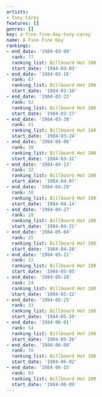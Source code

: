 ```yaml
---
artists:
- Tony Carey
features: []
genres: []
key: a-fine-fine-day-tony-carey
name: A Fine Fine Day
rankings:
- end_date: '1984-03-09'
  rank: 77
  ranking_list: Billboard Hot 100
  start_date: '1984-03-03'
- end_date: '1984-03-16'
  rank: 67
  ranking_list: Billboard Hot 100
  start_date: '1984-03-10'
- end_date: '1984-03-23'
  rank: 52
  ranking_list: Billboard Hot 100
  start_date: '1984-03-17'
- end_date: '1984-03-30'
  rank: 41
  ranking_list: Billboard Hot 100
  start_date: '1984-03-24'
- end_date: '1984-04-06'
  rank: 38
  ranking_list: Billboard Hot 100
  start_date: '1984-03-31'
- end_date: '1984-04-13'
  rank: 32
  ranking_list: Billboard Hot 100
  start_date: '1984-04-07'
- end_date: '1984-04-20'
  rank: 30
  ranking_list: Billboard Hot 100
  start_date: '1984-04-14'
- end_date: '1984-04-27'
  rank: 28
  ranking_list: Billboard Hot 100
  start_date: '1984-04-21'
- end_date: '1984-05-04'
  rank: 25
  ranking_list: Billboard Hot 100
  start_date: '1984-04-28'
- end_date: '1984-05-11'
  rank: 22
  ranking_list: Billboard Hot 100
  start_date: '1984-05-05'
- end_date: '1984-05-18'
  rank: 24
  ranking_list: Billboard Hot 100
  start_date: '1984-05-12'
- end_date: '1984-05-25'
  rank: 33
  ranking_list: Billboard Hot 100
  start_date: '1984-05-19'
- end_date: '1984-06-01'
  rank: 54
  ranking_list: Billboard Hot 100
  start_date: '1984-05-26'
- end_date: '1984-06-08'
  rank: 78
  ranking_list: Billboard Hot 100
  start_date: '1984-06-02'
- end_date: '1984-06-15'
  rank: 93
  ranking_list: Billboard Hot 100
  start_date: '1984-06-09'
---
```


